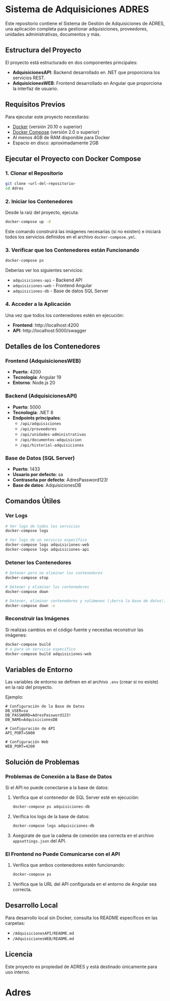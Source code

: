 # Sistema de Adquisiciones ADRES

Este repositorio contiene el Sistema de Gestión de Adquisiciones de ADRES, una aplicación completa para gestionar adquisiciones, proveedores, unidades administrativas, documentos y más.

## Estructura del Proyecto

El proyecto está estructurado en dos componentes principales:

- **AdquisicionesAPI**: Backend desarrollado en .NET que proporciona los servicios REST.
- **AdquisicionesWEB**: Frontend desarrollado en Angular que proporciona la interfaz de usuario.

## Requisitos Previos

Para ejecutar este proyecto necesitarás:

- [Docker](https://www.docker.com/products/docker-desktop/) (versión 20.10 o superior)
- [Docker Compose](https://docs.docker.com/compose/install/) (versión 2.0 o superior)
- Al menos 4GB de RAM disponible para Docker
- Espacio en disco: aproximadamente 2GB

## Ejecutar el Proyecto con Docker Compose

### 1. Clonar el Repositorio

```bash
git clone <url-del-repositorio>
cd Adres
```

### 2. Iniciar los Contenedores

Desde la raíz del proyecto, ejecuta:

```bash
docker-compose up -d
```

Este comando construirá las imágenes necesarias (si no existen) e iniciará todos los servicios definidos en el archivo `docker-compose.yml`.

### 3. Verificar que los Contenedores están Funcionando

```bash
docker-compose ps
```

Deberías ver los siguientes servicios:
- `adquisiciones-api` - Backend API
- `adquisiciones-web` - Frontend Angular
- `adquisiciones-db` - Base de datos SQL Server

### 4. Acceder a la Aplicación

Una vez que todos los contenedores estén en ejecución:

- **Frontend**: http://localhost:4200
- **API**: http://localhost:5000/swagger

## Detalles de los Contenedores

### Frontend (AdquisicionesWEB)

- **Puerto**: 4200
- **Tecnología**: Angular 19
- **Entorno**: Node.js 20

### Backend (AdquisicionesAPI)

- **Puerto**: 5000
- **Tecnología**: .NET 8
- **Endpoints principales**:
  - `/api/adquisiciones`
  - `/api/proveedores`
  - `/api/unidades-administrativas`
  - `/api/documentos-adquisicion`
  - `/api/historial-adquisiciones`

### Base de Datos (SQL Server)

- **Puerto**: 1433
- **Usuario por defecto**: sa
- **Contraseña por defecto**: AdresPassword123!
- **Base de datos**: AdquisicionesDB

## Comandos Útiles

### Ver Logs

```bash
# Ver logs de todos los servicios
docker-compose logs

# Ver logs de un servicio específico
docker-compose logs adquisiciones-web
docker-compose logs adquisiciones-api
```

### Detener los Contenedores

```bash
# Detener pero no eliminar los contenedores
docker-compose stop

# Detener y eliminar los contenedores
docker-compose down

# Detener, eliminar contenedores y volúmenes (¡borra la base de datos!)
docker-compose down -v
```

### Reconstruir las Imágenes

Si realizas cambios en el código fuente y necesitas reconstruir las imágenes:

```bash
docker-compose build
# o para un servicio específico
docker-compose build adquisiciones-web
```

## Variables de Entorno

Las variables de entorno se definen en el archivo `.env` (crear si no existe) en la raíz del proyecto.

Ejemplo:
```
# Configuración de la Base de Datos
DB_USER=sa
DB_PASSWORD=AdresPassword123!
DB_NAME=AdquisicionesDB

# Configuración de API
API_PORT=5000

# Configuración Web
WEB_PORT=4200
```

## Solución de Problemas

### Problemas de Conexión a la Base de Datos

Si el API no puede conectarse a la base de datos:

1. Verifica que el contenedor de SQL Server esté en ejecución:
   ```bash
   docker-compose ps adquisiciones-db
   ```

2. Verifica los logs de la base de datos:
   ```bash
   docker-compose logs adquisiciones-db
   ```

3. Asegúrate de que la cadena de conexión sea correcta en el archivo `appsettings.json` del API.

### El Frontend no Puede Comunicarse con el API

1. Verifica que ambos contenedores estén funcionando:
   ```bash
   docker-compose ps
   ```

2. Verifica que la URL del API configurada en el entorno de Angular sea correcta.

## Desarrollo Local

Para desarrollo local sin Docker, consulta los README específicos en las carpetas:
- `/AdquisicionesAPI/README.md`
- `/AdquisicionesWEB/README.md`

## Licencia

Este proyecto es propiedad de ADRES y está destinado únicamente para uso interno.
# Adres
